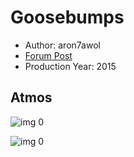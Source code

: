 # Goosebumps

* Author: aron7awol
* [Forum Post](https://www.avsforum.com/threads/bass-eq-for-filtered-movies.2995212/post-57003936)
* Production Year: 2015

## Atmos

![img 0](https://i.imgur.com/TOJDoTy.jpg)

![img 0](https://i.imgur.com/Vd7GL3W.png)

